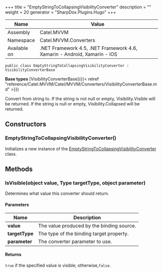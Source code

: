 

+++
title = "EmptyStringToCollapsingVisibilityConverter" 
description = ""
weight = 20
generator = "SharpDox.Plugins.Hugo"
+++

Name|Value
---|---
Assembly|Catel.MVVM
Namespace|Catel.MVVM.Converters
Available on|.NET Framework 4.5, .NET Framework 4.6, Xamarin - Android, Xamarin - iOS

```
public class EmptyStringToCollapsingVisibilityConverter : VisibilityConverterBase
```

**Base types**
[VisibilityConverterBase]({{< relref "reference/Catel.MVVM/Catel/MVVM/Converters/VisibilityConverterBase.md" >}})

Convert from string to. If the string is not null or empty, Visibility.Visible will be returned. If the string is null or empty, Visibility.Collapsed will be returned.

## Constructors

### EmptyStringToCollapsingVisibilityConverter()

Initializes a new instance of the [EmptyStringToCollapsingVisibilityConverter](#) class.

## Methods

### IsVisible(object value, Type targetType, object parameter)

Determines what value this converter should return.

#### Parameters

Name|Description
---|---
**value**|The value produced by the binding source.
**targetType**|The type of the binding target property.
**parameter**|The converter parameter to use.

#### Returns

`true` if the specified value is visible; otherwise,`false`.

